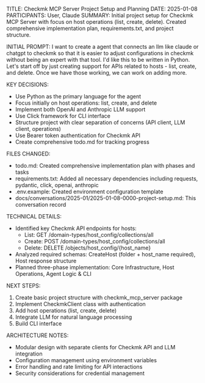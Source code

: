 TITLE: Checkmk MCP Server Project Setup and Planning
DATE: 2025-01-08
PARTICIPANTS: User, Claude
SUMMARY: Initial project setup for Checkmk MCP Server with focus on host operations (list, create, delete). Created comprehensive implementation plan, requirements.txt, and project structure.

INITIAL PROMPT: I want to create a agent that connects an llm like claude or chatgpt to checkmk so that it is easier to adjust configurations in checkmk without being an expert with that tool. I'd like this to be written in Python. Let's start off by just creating support for APIs related to hosts - list, create, and delete. Once we have those working, we can work on adding more.

KEY DECISIONS:
- Use Python as the primary language for the agent
- Focus initially on host operations: list, create, and delete
- Implement both OpenAI and Anthropic LLM support
- Use Click framework for CLI interface
- Structure project with clear separation of concerns (API client, LLM client, operations)
- Use Bearer token authentication for Checkmk API
- Create comprehensive todo.md for tracking progress

FILES CHANGED:
- todo.md: Created comprehensive implementation plan with phases and tasks
- requirements.txt: Added all necessary dependencies including requests, pydantic, click, openai, anthropic
- .env.example: Created environment configuration template
- docs/conversations/2025-01/2025-01-08-0000-project-setup.md: This conversation record

TECHNICAL DETAILS:
- Identified key Checkmk API endpoints for hosts:
  - List: GET /domain-types/host_config/collections/all
  - Create: POST /domain-types/host_config/collections/all
  - Delete: DELETE /objects/host_config/{host_name}
- Analyzed required schemas: CreateHost (folder + host_name required), Host response structure
- Planned three-phase implementation: Core Infrastructure, Host Operations, Agent Logic & CLI

NEXT STEPS:
1. Create basic project structure with checkmk_mcp_server package
2. Implement CheckmkClient class with authentication
3. Add host operations (list, create, delete)
4. Integrate LLM for natural language processing
5. Build CLI interface

ARCHITECTURE NOTES:
- Modular design with separate clients for Checkmk API and LLM integration
- Configuration management using environment variables
- Error handling and rate limiting for API interactions
- Security considerations for credential management